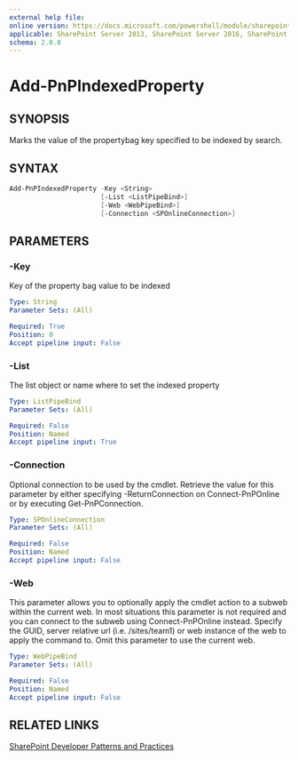 ```yaml
---
external help file:
online version: https://docs.microsoft.com/powershell/module/sharepoint-pnp/add-pnpindexedproperty
applicable: SharePoint Server 2013, SharePoint Server 2016, SharePoint Server 2019, SharePoint Online
schema: 2.0.0
---
```

# Add-PnPIndexedProperty

## SYNOPSIS
Marks the value of the propertybag key specified to be indexed by search.

## SYNTAX 

```powershell
Add-PnPIndexedProperty -Key <String>
                       [-List <ListPipeBind>]
                       [-Web <WebPipeBind>]
                       [-Connection <SPOnlineConnection>]
```

## PARAMETERS

### -Key
Key of the property bag value to be indexed

```yaml
Type: String
Parameter Sets: (All)

Required: True
Position: 0
Accept pipeline input: False
```

### -List
The list object or name where to set the indexed property

```yaml
Type: ListPipeBind
Parameter Sets: (All)

Required: False
Position: Named
Accept pipeline input: True
```

### -Connection
Optional connection to be used by the cmdlet. Retrieve the value for this parameter by either specifying -ReturnConnection on Connect-PnPOnline or by executing Get-PnPConnection.

```yaml
Type: SPOnlineConnection
Parameter Sets: (All)

Required: False
Position: Named
Accept pipeline input: False
```

### -Web
This parameter allows you to optionally apply the cmdlet action to a subweb within the current web. In most situations this parameter is not required and you can connect to the subweb using Connect-PnPOnline instead. Specify the GUID, server relative url (i.e. /sites/team1) or web instance of the web to apply the command to. Omit this parameter to use the current web.

```yaml
Type: WebPipeBind
Parameter Sets: (All)

Required: False
Position: Named
Accept pipeline input: False
```

## RELATED LINKS

[SharePoint Developer Patterns and Practices](https://aka.ms/sppnp)